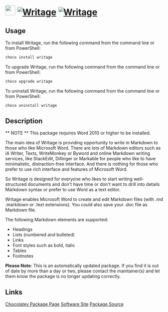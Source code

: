 ﻿# <img src="https://cdn.jsdelivr.net/gh/mkevenaar/chocolatey-packages@77922186ca474d25299d683ca4cdb586eb34825c/icons/writage.png" width="32" height="32"/> [![Writage](https://img.shields.io/chocolatey/v/writage.svg?label=Writage)](https://chocolatey.org/packages/writage) [![Writage](https://img.shields.io/chocolatey/dt/writage.svg)](https://chocolatey.org/packages/writage)

## Usage
To install Writage, run the following command from the command line or from PowerShell:
```powershell
choco install writage
```

To upgrade Writage, run the following command from the command line or from PowerShell:
```powershell
choco upgrade writage
```

To uninstall Writage, run the following command from the command line or from PowerShell:
```powershell
choco uninstall writage
```

## Description
** NOTE ** This package requires Word 2010 or higher to be installed.

The main idea of Writage is providing opportunity to write in Markdown to those who like Microsoft Word. There are lots of Markdown editors such as iA Writer, Texts, WriteMonkey or Byword and online Markdown writing services, like StackEdit, Dillinger or Markable for people who like to have minimalistic, distraction-free interface. And there is nothing for those who prefer to use rich interface and features of Microsoft Word.

So Writage is designed for everyone who likes to start writing well-structured documents and don't have time or don't want to drill into details Markdown syntax or prefer to use Word as a text editor.

Writage enables Microsoft Word to create and edit Markdown files (with .md .markdown or .text extensions). You could also save your .doc file as Markdown file.

The following Markdown elements are supported:

- Headings
- Lists (numbered and bulleted)
- Links
- Font styles such as bold, italic
- Tables
- Footnotes

**Please Note**: This is an automatically updated package. If you find it is
out of date by more than a day or two, please contact the maintainer(s) and
let them know the package is no longer updating correctly.


## Links
[Chocolatey Package Page](https://chocolatey.org/packages/writage)
[Software Site](http://www.writage.com/)
[Package Source](https://github.com/mkevenaar/chocolatey-packages/tree/master/automatic/writage)

